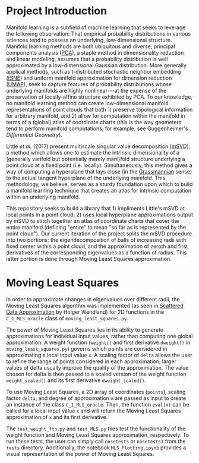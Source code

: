 # Project Introduction 

Manifold learning is a subfield of machine learning that seeks to leverage the following observation: That empirical probability distributions in various sciences tend to possess an underlying, low-dimensional structure. Manifold learning methods are both ubiquitous and diverse; principal components analysis ([PCA](https://en.wikipedia.org/wiki/Principal_component_analysis)), a staple method in dimensionality reduction and linear modeling, assumes that a probability distribution is well approximated by a low-dimensional Gaussian distribution. More generally applical methods, such as t-distributed stochastic neighbor embedding ([tSNE](https://en.wikipedia.org/wiki/T-distributed_stochastic_neighbor_embedding)) and uniform manifold approximation for dimension reduction ([UMAP](https://umap-learn.readthedocs.io/en/latest/)), seek to capture features of probability distributions whose underlying manifolds are highly nonlinear---at the expense of the preservation of locally-affine structure exhibited by PCA. To our knowledge, no manifold learning method can create low-dimensional manifold representations of point clouds that both 1) preserve topological information for arbitrary manifold, and 2) allow for computation within the manifold in terms of a (global) atlas of coordinate charts (this is the way geometers tend to perform manifold computations; for example, see Guggenheimer's _Differential Geometry_).

Little _et al._ (2017) present multiscale singular value decomposition ([mSVD](cbcl.mit.edu/publications/ps/MultiscaleSVD_TR_rev.pdf)): a method which allows one to estimate the intrinsic dimensionality of a (generally varifold but potentially merely mani)fold structure underlying a point cloud at a fixed point (i.e. locally). Simultaneously, this method gives a way of computing a hyperplane that lays close (in the [Grassmannian](https://en.wikipedia.org/wiki/Grassmannian) sense) to the actual tangent hyperplane of the underlying manifold. This methodology, we believe, serves as a sturdy foundation upon which to build a manifold learning technique that creates an atlas for intrinsic computation within an underlying manifold.

This repository seeks to build a library that 1) impliments Little's mSVD at local points in a point cloud; 2) uses local hyperplane approximations output by mSVD to stitch together an atlas of coordinate charts that cover the entire manifold (defining "entire" to mean "so far as is represented by the point cloud"). Our current iteration of the project splits the mSVD procedure into two portions: the eigendecomposition of balls of increasing radii with fixed center within a point cloud, and the approximation of zeroth and first derivatives of the corresponding eigenvalues as a function of radius. This latter portion is done through Moving Least Squares approximation.

# Moving Least Squares

In order to approximate changes in eigenvalues over different radii, the Moving Least Squares algorithm was implemented (as seen in [Scattered Data Approximation](https://www.cambridge.org/core/books/scattered-data-approximation/980EEC9DBC4CAA711D089187818135E3) by Holger Wendland) for 2D functions in the `C_1_MLS_oracle` class of `moving_least_squares.py`. 

The power of Moving Least Squares lies in its ability to generate approximations for individual input values, rather than computing one global approximation. 
A weight function (`weight()` and first derivative `dweight()` in `moving_least_squares.py`) governs which points are considered in approximating a local input value `x`. 
A scaling factor of `delta` allows the user to refine the range of points considered in each approximation; larger values of delta usually improve the quality of the approximation. 
The value chosen for delta is then passed to a scaled version of the weight function `weight_scaled()` and its first derivative `dweight_scaled()`.

To use Moving Least Squares, a 2D array of coordinates (`points`), scaling factor `delta`, and degree of approximation `m` are passed as input to create an instance of the class `C_1_MLS_oracle`.
Then, the function `eval(x)` can be called for a local input value `x` and will return the Moving Least Squares approximation of `x` and its first derivative.

The `test_weight_ftn.py` and `test_MLS.py` files test the functionality of the weight function and Moving Least Squares approximation, respectively. 
To run these tests, the user can simply call `nosetests` or `nosetests3` from the `tests` directory.
Additionally, the notebook `MLS_Plotting.ipynb` provides a visual representation of the power of Moving Least Squares.
